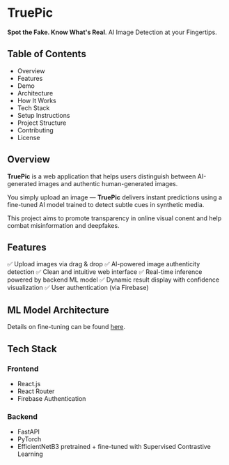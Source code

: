 # TruePic

**Spot the Fake. Know What's Real**.
AI Image Detection at your Fingertips.

## Table of Contents
- Overview
- Features
- Demo
- Architecture
- How It Works
- Tech Stack
- Setup Instructions
- Project Structure
- Contributing
- License

## Overview

**TruePic** is a web application that helps users distinguish between AI-generated images and authentic human-generated images.

You simply upload an image — **TruePic** delivers instant predictions using a fine-tuned AI model trained to detect subtle cues in synthetic media.

This project aims to promote transparency in online visual conent and help combat misinformation and deepfakes.

## Features

✅ Upload images via drag & drop
✅ AI-powered image authenticity detection
✅ Clean and intuitive web interface
✅ Real-time inference powered by backend ML model
✅ Dynamic result display with confidence visualization
✅ User authentication (via Firebase)

## ML Model Architecture

Details on fine-tuning can be found [here](https://github.com/jh000107/AI-Image-Detector).

## Tech Stack

### Frontend
- React.js
- React Router
- Firebase Authentication

### Backend
- FastAPI
- PyTorch
- EfficientNetB3 pretrained + fine-tuned with Supervised Contrastive Learning
